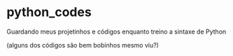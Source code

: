 # python_codes
Guardando meus projetinhos e códigos enquanto treino a sintaxe de Python


(alguns dos códigos são bem bobinhos mesmo viu?)
